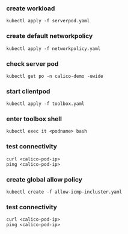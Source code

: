 ### create workload
```
kubectl apply -f serverpod.yaml
```
### create default networkpolicy
```
kubectl apply -f networkpolicy.yaml
```
### check server pod
```
kubectl get po -n calico-demo -owide
```
### start clientpod
```
kubectl apply -f toolbox.yaml
```
### enter toolbox shell
```
kubectl exec it <podname> bash
```
### test connectivity
```
curl <calico-pod-ip>
ping <calico-pod-ip>
```
### create global allow policy
```
kubectl create -f allow-icmp-incluster.yaml
```
### test connectivity
```
curl <calico-pod-ip>
ping <calico-pod-ip>
```